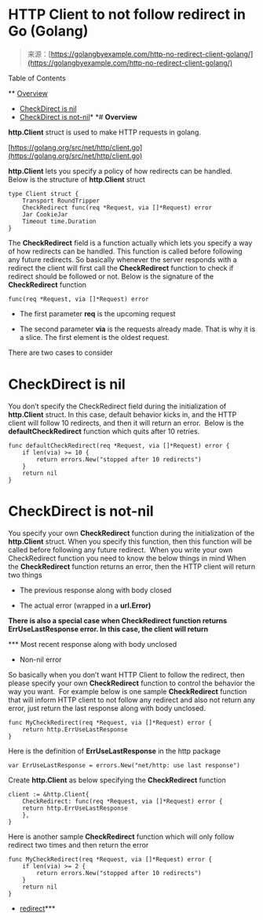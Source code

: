 <!--yml
category: 未分类
date: 2024-10-13 06:34:11
-->

# HTTP Client to not follow redirect in Go (Golang)

> 来源：[https://golangbyexample.com/http-no-redirect-client-golang/](https://golangbyexample.com/http-no-redirect-client-golang/)

Table of Contents

 **   [Overview](#Overview "Overview")
*   [CheckDirect is nil](#CheckDirect_is_nil "CheckDirect is nil")
*   [CheckDirect is not-nil](#CheckDirect_is_not-nil "CheckDirect is not-nil")*  *# **Overview**

**http.Client** struct is used to make HTTP requests in golang.

[https://golang.org/src/net/http/client.go](https://golang.org/src/net/http/client.go)

**http.Client** lets you specify a policy of how redirects can be handled.  Below is the structure of **http.Client** struct

```
type Client struct {
	Transport RoundTripper
	CheckRedirect func(req *Request, via []*Request) error
	Jar CookieJar
	Timeout time.Duration
}
```

The **CheckRedirect** field is a function actually which lets you specify a way of how redirects can be handled. This function is called before following any future redirects. So basically whenever the server responds with a redirect the client will first call the **CheckRedirect** function to check if redirect should be followed or not. Below is the signature of the **CheckRedirect** function

```
func(req *Request, via []*Request) error
```

*   The first parameter **req** is the upcoming request

*   The second parameter **via** is the requests already made. That is why it is a slice. The first element is the oldest request.

There are two cases to consider

# **CheckDirect is nil**

You don’t specify the CheckRedirect field during the initialization of **http.Client** struct. In this case, default behavior kicks in, and the HTTP client will follow 10 redirects, and then it will return an error.  Below is the **defaultCheckRedirect** function which quits after 10 retries.

```
func defaultCheckRedirect(req *Request, via []*Request) error {
	if len(via) >= 10 {
		return errors.New("stopped after 10 redirects")
	}
	return nil
}
```

# **CheckDirect is not-nil**

You specify your own **CheckRedirect** function during the initialization of the **http.Client** struct. When you specify this function, then this function will be called before following any future redirect.  When you write your own CheckRedirect function you need to know the below things in mind
When the **CheckRedirect** function returns an error, then the HTTP client will return two things

*   The previous response along with body closed

*   The actual error (wrapped in a **url.Error)**

**There is also a special case when **CheckRedirect** function returns **ErrUseLastResponse** error. In this case, the client will return**

 ***   Most recent response along with body unclosed

*   Non-nil error

So basically when you don’t want HTTP Client to follow the redirect, then please specify your own **CheckRedirect** function to control the behavior the way you want.  For example below is one sample **CheckRedirect** function that will inform HTTP client to not follow any redirect and also not return any error, just return the last response along with body unclosed.

```
func MyCheckRedirect(req *Request, via []*Request) error {
	return http.ErrUseLastResponse
}
```

Here is the definition of **ErrUseLastResponse** in the http package

```
var ErrUseLastResponse = errors.New("net/http: use last response")
```

Create **http.Client** as below specifying the **CheckRedirect** function

```
client := &http.Client{
    CheckRedirect: func(req *Request, via []*Request) error {
	return http.ErrUseLastResponse
    },
}
```

Here is another sample **CheckRedirect** function which will only follow redirect two times and then return the error

```
func MyCheckRedirect(req *Request, via []*Request) error {
	if len(via) >= 2 {
		return errors.New("stopped after 10 redirects")
	}
	return nil
}
```

*   [redirect](https://golangbyexample.com/tag/redirect/)***